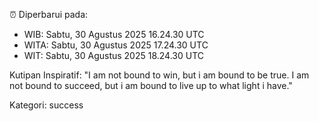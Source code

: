 ⏰ Diperbarui pada:
- WIB: Sabtu, 30 Agustus 2025 16.24.30 UTC
- WITA: Sabtu, 30 Agustus 2025 17.24.30 UTC
- WIT: Sabtu, 30 Agustus 2025 18.24.30 UTC

Kutipan Inspiratif:
"I am not bound to win, but i am bound to be true. I am not bound to succeed, but i am bound to live up to what light i have."


Kategori: success

